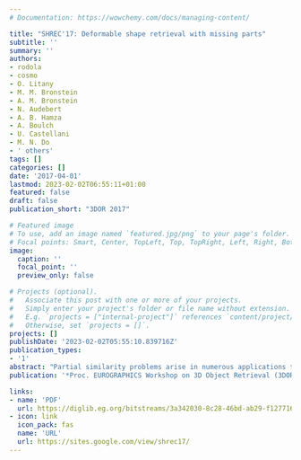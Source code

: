```yaml
---
# Documentation: https://wowchemy.com/docs/managing-content/

title: "SHREC'17: Deformable shape retrieval with missing parts"
subtitle: ''
summary: ''
authors:
- rodola
- cosmo
- O. Litany
- M. M. Bronstein
- A. M. Bronstein
- N. Audebert
- A. B. Hamza
- A. Boulch
- U. Castellani
- M. N. Do
- ' others'
tags: []
categories: []
date: '2017-04-01'
lastmod: 2023-02-02T06:55:11+01:00
featured: false
draft: false
publication_short: "3DOR 2017"

# Featured image
# To use, add an image named `featured.jpg/png` to your page's folder.
# Focal points: Smart, Center, TopLeft, Top, TopRight, Left, Right, BottomLeft, Bottom, BottomRight.
image:
  caption: ''
  focal_point: ''
  preview_only: false

# Projects (optional).
#   Associate this post with one or more of your projects.
#   Simply enter your project's folder or file name without extension.
#   E.g. `projects = ["internal-project"]` references `content/project/deep-learning/index.md`.
#   Otherwise, set `projects = []`.
projects: []
publishDate: '2023-02-02T05:55:10.839716Z'
publication_types:
- '1'
abstract: "Partial similarity problems arise in numerous applications that involve real data acquisition by 3D sensors, inevitably leading to missing parts due to occlusions and partial views. In this setting, the shapes to be retrieved may undergo a variety of transformations simultaneously, such as non-rigid deformations (changes in pose), topological noise, and missing parts – a combination of nuisance factors that renders the retrieval process extremely challenging. With this benchmark, we aim to evaluate the state of the art in deformable shape retrieval under such kind of transformations. The benchmark is organized in two sub-challenges exemplifying different data modalities (3D vs. 2.5D). A total of 15 retrieval algorithms were evaluated in the contest; this paper presents the details of the dataset, and shows thorough comparisons among all competing methods."
publication: '*Proc. EUROGRAPHICS Workshop on 3D Object Retrieval (3DOR)*'

links:
- name: 'PDF'
  url: https://diglib.eg.org/bitstreams/3a342030-8c28-46bd-ab29-f127716d3caf/download
- icon: link
  icon_pack: fas
  name: 'URL'
  url: https://sites.google.com/view/shrec17/
---
```

